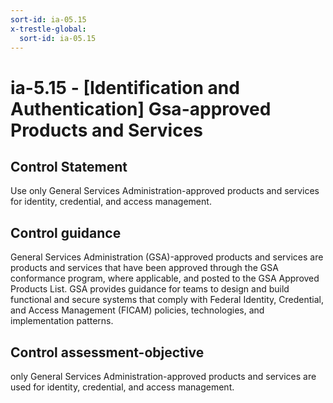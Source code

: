 ```yaml
---
sort-id: ia-05.15
x-trestle-global:
  sort-id: ia-05.15
---
```


# ia-5.15 - \[Identification and Authentication\] Gsa-approved Products and Services

## Control Statement

Use only General Services Administration-approved products and services for identity, credential, and access management.

## Control guidance

General Services Administration (GSA)-approved products and services are products and services that have been approved through the GSA conformance program, where applicable, and posted to the GSA Approved Products List. GSA provides guidance for teams to design and build functional and secure systems that comply with Federal Identity, Credential, and Access Management (FICAM) policies, technologies, and implementation patterns.

## Control assessment-objective

only General Services Administration-approved products and services are used for identity, credential, and access management.
